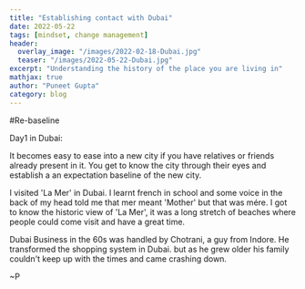 ```yaml
---
title: "Establishing contact with Dubai"
date: 2022-05-22
tags: [mindset, change management]
header:
  overlay_image: "/images/2022-02-18-Dubai.jpg"
  teaser: "/images/2022-05-22-Dubai.jpg"
excerpt: "Understanding the history of the place you are living in"
mathjax: true
author: "Puneet Gupta"
category: blog
---
```


#Re-baseline

Day1 in Dubai:

It becomes easy to ease into a new city if you have relatives or friends already present in it. You get to know the city through their eyes and establish a an expectation baseline of the new city.

I visited 'La Mer' in Dubai. I learnt french in school and some voice in the back of my head told me that mer meant 'Mother' but that was mére. I got to know the historic view of 'La Mer', it was a long stretch of beaches where people could come visit and have a great time.

Dubai Business in the 60s was handled by Chotrani, a guy from Indore. He transformed the shopping system in Dubai. but as he grew older his family couldn't keep up with the times and came crashing down.


~P
